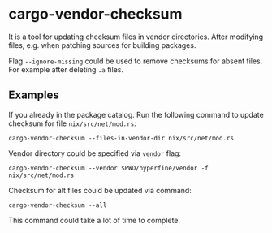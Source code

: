 # cargo-vendor-checksum
It is a tool for updating checksum files in vendor directories. After
modifying files, e.g. when patching sources for building packages.

Flag `--ignore-missing` could be used to remove checksums for absent files.
For example after deleting `.a` files.

## Examples
If you already in the package catalog. Run the following command to update
checksum for file `nix/src/net/mod.rs`:
```
cargo-vendor-checksum --files-in-vendor-dir nix/src/net/mod.rs
```

Vendor directory could be specified via `vendor` flag:
```
cargo-vendor-checksum --vendor $PWD/hyperfine/vendor -f nix/src/net/mod.rs
```

Checksum for alt files could be updated via command:
```
cargo-vendor-checksum --all
```
This command could take a lot of time to complete.
